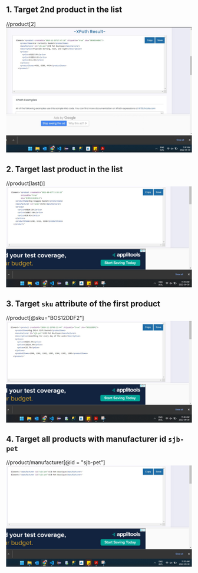 ## 1. Target 2nd product in the list
//product[2]
![image-info](../assets/a1-q1.jpg)

## 2. Target last product in the list
//product[last()]
![image-info](../assets/a1-q2.jpg)

## 3. Target `sku` attribute of the first product
//product[@sku="BOS12DDF2"]
![image-info](../assets/a1-q3.jpg)

## 4. Target all products with manufacturer id `sjb-pet`
//product/manufacturer[@id = "sjb-pet"]
![image-info](../assets/a1-q4.jpg)